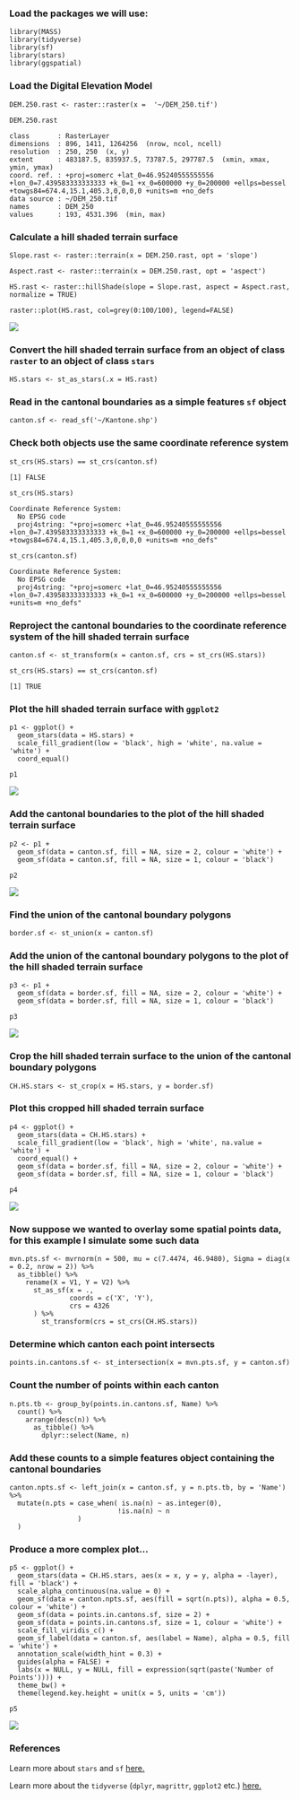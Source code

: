 ### Load the packages we will use:

```{r}
library(MASS)
library(tidyverse)
library(sf)
library(stars)
library(ggspatial)
```

### Load the Digital Elevation Model

```{r}
DEM.250.rast <- raster::raster(x =  '~/DEM_250.tif')

DEM.250.rast
```

```{r}
class       : RasterLayer 
dimensions  : 896, 1411, 1264256  (nrow, ncol, ncell)
resolution  : 250, 250  (x, y)
extent      : 483187.5, 835937.5, 73787.5, 297787.5  (xmin, xmax, ymin, ymax)
coord. ref. : +proj=somerc +lat_0=46.95240555555556 +lon_0=7.439583333333333 +k_0=1 +x_0=600000 +y_0=200000 +ellps=bessel +towgs84=674.4,15.1,405.3,0,0,0,0 +units=m +no_defs 
data source : ~/DEM_250.tif 
names       : DEM_250 
values      : 193, 4531.396  (min, max)
```

### Calculate a hill shaded terrain surface

```{r}
Slope.rast <- raster::terrain(x = DEM.250.rast, opt = 'slope')

Aspect.rast <- raster::terrain(x = DEM.250.rast, opt = 'aspect')

HS.rast <- raster::hillShade(slope = Slope.rast, aspect = Aspect.rast, normalize = TRUE)

raster::plot(HS.rast, col=grey(0:100/100), legend=FALSE)
```

![](Figures/p0.png)

### Convert the hill shaded terrain surface from an object of class `raster` to an object of class `stars`

```{r}
HS.stars <- st_as_stars(.x = HS.rast)
```

### Read in the cantonal boundaries as a simple features `sf` object

```{r}
canton.sf <- read_sf('~/Kantone.shp')
```

### Check both objects use the same coordinate reference system

```{r}
st_crs(HS.stars) == st_crs(canton.sf)
```

```{r}
[1] FALSE
```

```{r}
st_crs(HS.stars)
```

```{r}
Coordinate Reference System:
  No EPSG code
  proj4string: "+proj=somerc +lat_0=46.95240555555556 +lon_0=7.439583333333333 +k_0=1 +x_0=600000 +y_0=200000 +ellps=bessel +towgs84=674.4,15.1,405.3,0,0,0,0 +units=m +no_defs"
```

```{r}
st_crs(canton.sf)
```

```{r}
Coordinate Reference System:
  No EPSG code
  proj4string: "+proj=somerc +lat_0=46.95240555555556 +lon_0=7.439583333333333 +k_0=1 +x_0=600000 +y_0=200000 +ellps=bessel +units=m +no_defs"
```

### Reproject the cantonal boundaries to the coordinate reference system of the hill shaded terrain surface

```{r}
canton.sf <- st_transform(x = canton.sf, crs = st_crs(HS.stars))

st_crs(HS.stars) == st_crs(canton.sf)
```

```{r}
[1] TRUE
```


### Plot the hill shaded terrain surface with `ggplot2`

```{r}
p1 <- ggplot() +
  geom_stars(data = HS.stars) + 
  scale_fill_gradient(low = 'black', high = 'white', na.value = 'white') +
  coord_equal()

p1
```

![](Figures/p1.png)

### Add the cantonal boundaries to the plot of the hill shaded terrain surface

```{r}
p2 <- p1 +
  geom_sf(data = canton.sf, fill = NA, size = 2, colour = 'white') +
  geom_sf(data = canton.sf, fill = NA, size = 1, colour = 'black')

p2
```

![](Figures/p2.png)

### Find the union of the cantonal boundary polygons

```{r}
border.sf <- st_union(x = canton.sf) 
```

### Add the union of the cantonal boundary polygons to the plot of the hill shaded terrain surface

```{r}
p3 <- p1 +
  geom_sf(data = border.sf, fill = NA, size = 2, colour = 'white') +
  geom_sf(data = border.sf, fill = NA, size = 1, colour = 'black')

p3
```

![](Figures/p3.png)


### Crop the hill shaded terrain surface to the union of the cantonal boundary polygons

```{r}
CH.HS.stars <- st_crop(x = HS.stars, y = border.sf)
```

### Plot this cropped hill shaded terrain surface

```{r}
p4 <- ggplot() +
  geom_stars(data = CH.HS.stars) + 
  scale_fill_gradient(low = 'black', high = 'white', na.value = 'white') +
  coord_equal() +
  geom_sf(data = border.sf, fill = NA, size = 2, colour = 'white') +
  geom_sf(data = border.sf, fill = NA, size = 1, colour = 'black')

p4
```

![](Figures/p4.png)


### Now suppose we wanted to overlay some spatial points data, for this example I simulate some such data

```{r}
mvn.pts.sf <- mvrnorm(n = 500, mu = c(7.4474, 46.9480), Sigma = diag(x = 0.2, nrow = 2)) %>%
  as_tibble() %>%
    rename(X = V1, Y = V2) %>%
      st_as_sf(x = .,
               coords = c('X', 'Y'),
               crs = 4326
      ) %>%
        st_transform(crs = st_crs(CH.HS.stars))
```

### Determine which canton each point intersects

```{r}
points.in.cantons.sf <- st_intersection(x = mvn.pts.sf, y = canton.sf)
```

### Count the number of points within each canton

```{r}
n.pts.tb <- group_by(points.in.cantons.sf, Name) %>%
  count() %>%
    arrange(desc(n)) %>%
      as_tibble() %>% 
        dplyr::select(Name, n)
```

### Add these counts to a simple features object containing the cantonal boundaries

```{r}
canton.npts.sf <- left_join(x = canton.sf, y = n.pts.tb, by = 'Name') %>%
  mutate(n.pts = case_when( is.na(n) ~ as.integer(0),
                           !is.na(n) ~ n
                 )
  )
```

### Produce a more complex plot...

```{r}
p5 <- ggplot() +
  geom_stars(data = CH.HS.stars, aes(x = x, y = y, alpha = -layer), fill = 'black') + 
  scale_alpha_continuous(na.value = 0) +  
  geom_sf(data = canton.npts.sf, aes(fill = sqrt(n.pts)), alpha = 0.5, colour = 'white') +
  geom_sf(data = points.in.cantons.sf, size = 2) +
  geom_sf(data = points.in.cantons.sf, size = 1, colour = 'white') +
  scale_fill_viridis_c() +
  geom_sf_label(data = canton.sf, aes(label = Name), alpha = 0.5, fill = 'white') +
  annotation_scale(width_hint = 0.3) +
  guides(alpha = FALSE) +
  labs(x = NULL, y = NULL, fill = expression(sqrt(paste('Number of Points')))) +
  theme_bw() +
  theme(legend.key.height = unit(x = 5, units = 'cm'))

p5
```

![](Figures/p5.png)


### References

Learn more about `stars` and `sf` [here.](https://www.r-spatial.org/)

Learn more about the `tidyverse` (`dplyr`, `magrittr`, `ggplot2` etc.) [here.](https://www.tidyverse.org/)
